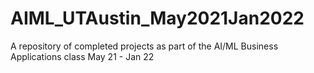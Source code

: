 # AIML_UTAustin_May2021Jan2022
A repository of completed projects as part of the AI/ML Business Applications class May 21 - Jan 22
